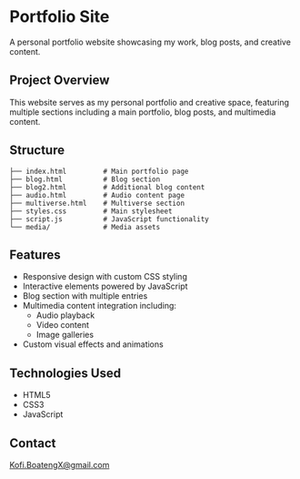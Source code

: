 # Portfolio Site

A personal portfolio website showcasing my work, blog posts, and creative content.

## Project Overview

This website serves as my personal portfolio and creative space, featuring multiple sections including a main portfolio, blog posts, and multimedia content.

## Structure

```
├── index.html         # Main portfolio page
├── blog.html          # Blog section
├── blog2.html         # Additional blog content
├── audio.html         # Audio content page
├── multiverse.html    # Multiverse section
├── styles.css         # Main stylesheet
├── script.js          # JavaScript functionality
└── media/             # Media assets
```

## Features

- Responsive design with custom CSS styling
- Interactive elements powered by JavaScript
- Blog section with multiple entries
- Multimedia content integration including:
  - Audio playback
  - Video content
  - Image galleries
- Custom visual effects and animations

## Technologies Used

- HTML5
- CSS3
- JavaScript


## Contact

Kofi.BoatengX@gmail.com
